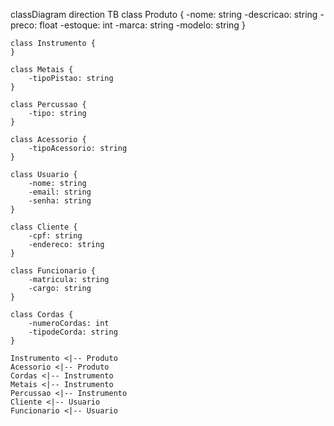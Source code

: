classDiagram
direction TB
    class Produto {
	    -nome: string
	    -descricao: string
	    -preco: float
	    -estoque: int
	    -marca: string
	    -modelo: string
    }

    class Instrumento {
    }

    class Metais {
	    -tipoPistao: string
    }

    class Percussao {
	    -tipo: string
    }

    class Acessorio {
	    -tipoAcessorio: string
    }

    class Usuario {
	    -nome: string
	    -email: string
	    -senha: string
    }

    class Cliente {
	    -cpf: string
	    -endereco: string
    }

    class Funcionario {
	    -matricula: string
	    -cargo: string
    }

    class Cordas {
	    -numeroCordas: int
        -tipodeCorda: string
    }

    Instrumento <|-- Produto
    Acessorio <|-- Produto
    Cordas <|-- Instrumento
    Metais <|-- Instrumento
    Percussao <|-- Instrumento
    Cliente <|-- Usuario
    Funcionario <|-- Usuario

